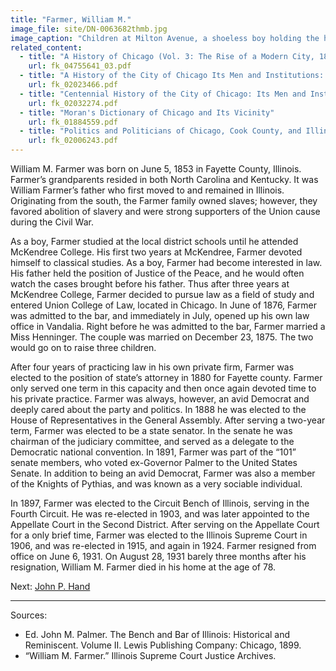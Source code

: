 ```yaml
---
title: "Farmer, William M."
image_file: site/DN-0063682thmb.jpg
image_caption: "Children at Milton Avenue, a shoeless boy holding the hand of a bigger girl."
related_content:
  - title: "A History of Chicago (Vol. 3: The Rise of a Modern City, 1871-1893)"
    url: fk_04755641_03.pdf
  - title: "A History of the City of Chicago Its Men and Institutions: Biographical Sketches of Leading Citizens"
    url: fk_02023466.pdf
  - title: "Centennial History of the City of Chicago: Its Men and Institutions"
    url: fk_02032274.pdf
  - title: "Moran's Dictionary of Chicago and Its Vicinity"
    url: fk_01884559.pdf
  - title: "Politics and Politicians of Chicago, Cook County, and Illinois 1787-1887"
    url: fk_02006243.pdf
---
```


William M. Farmer was born on June 5, 1853 in Fayette County, Illinois. Farmer’s grandparents resided in both North Carolina and Kentucky. It was William Farmer’s father who first moved to and remained in Illinois. Originating from the south, the Farmer family owned slaves; however, they favored abolition of slavery and were strong supporters of the Union cause during the Civil War.

As a boy, Farmer studied at the local district schools until he attended McKendree College. His first two years at McKendree, Farmer devoted himself to classical studies. As a boy, Farmer had become interested in law. His father held the position of Justice of the Peace, and he would often watch the cases brought before his father. Thus after three years at McKendree College, Farmer decided to pursue law as a field of study and entered Union College of Law, located in Chicago. In June of 1876, Farmer was admitted to the bar, and immediately in July, opened up his own law office in Vandalia. Right before he was admitted to the bar, Farmer married a Miss Henninger. The couple was married on December 23, 1875. The two would go on to raise three children.

After four years of practicing law in his own private firm, Farmer was elected to the position of state’s attorney in 1880 for Fayette county. Farmer only served one term in this capacity and then once again devoted time to his private practice. Farmer was always, however, an avid Democrat and deeply cared about the party and politics. In 1888 he was elected to the House of Representatives in the General Assembly. After serving a two-year term, Farmer was elected to be a state senator. In the senate he was chairman of the judiciary committee, and served as a delegate to the Democratic national convention. In 1891, Farmer was part of the “101” senate members, who voted ex-Governor Palmer to the United States Senate. In addition to being an avid Democrat, Farmer was also a member of the Knights of Pythias, and was known as a very sociable individual.

In 1897, Farmer was elected to the Circuit Bench of Illinois, serving in the Fourth Circuit. He was re-elected in 1903, and was later appointed to the Appellate Court in the Second District. After serving on the Appellate Court for a only brief time, Farmer was elected to the Illinois Supreme Court in 1906, and was re-elected in 1915, and again in 1924. Farmer resigned from office on June 6, 1931. On August 28, 1931 barely three months after his resignation, William M. Farmer died in his home at the age of 78.

Next:  [John P. Hand](/legal/judges/johnphand)

---
Sources:

- Ed. John M. Palmer. The Bench and Bar of Illinois: Historical and Reminiscent. Volume II. Lewis Publishing Company: Chicago, 1899.
- “William M. Farmer.” Illinois Supreme Court Justice Archives.
